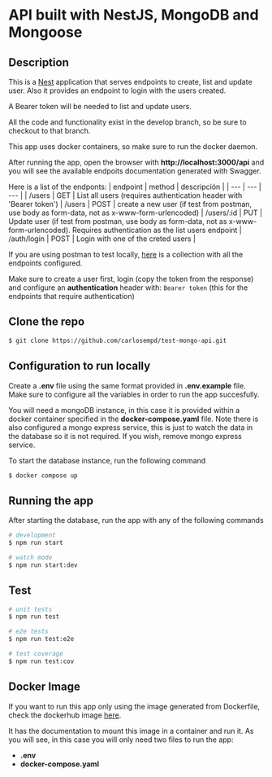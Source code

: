 # API built with NestJS, MongoDB and Mongoose

## Description

This is a [Nest](https://github.com/nestjs/nest) application that serves endpoints to create,
list and update user. Also it provides an endpoint to login with the users created.

A Bearer token will be needed to list and update users.

All the code and functionality exist in the develop branch, so be sure to checkout to that branch.

This app uses docker containers, so make sure to run the docker daemon.

After running the app, open the browser with **http://localhost:3000/api** and you will see the available endpoits documentation generated with Swagger.

Here is a list of the endponts:
| endpoint | method | descripción |
| --- | --- | --- |
| /users | GET | List all users (requires authentication header with 'Bearer token') |
/users | POST | create a new user (if test from postman, use body as form-data, not as x-www-form-urlencoded) |
/users/:id | PUT | Update user (if test from postman, use body as form-data, not as x-www-form-urlencoded). Requires authentication as the list users endpoint | 
/auth/login | POST | Login with one of the creted users | 


If you are using postman to test locally, [here](https://drive.google.com/file/d/10h6ep6gdAkHmWwLt0nhNrTyPlz28HbjJ/view?usp=sharing) is a collection with  all the endpoints configured.

Make sure to create a user first, login (copy the token from the response) and configure an **authentication** header with: ```Bearer token``` (this for the endpoints that require authentication)

## Clone the repo

```bash
$ git clone https://github.com/carlosempd/test-mongo-api.git
```

## Configuration to run locally
Create a **.env** file using the same format provided in **.env.example** file. Make sure to configure all the variables in order to run the app succesfully.

You will need a mongoDB instance, in this case it is provided within a docker container specified in the **docker-compose.yaml** file.
Note there is also configured a mongo express service, this is just to watch the data in the database so it is not required. 
If you wish, remove mongo express service.

To start the database instance, run the following command
```bash
$ docker compose up
```

## Running the app

After starting the database, run the app with any of the following commands

```bash
# development
$ npm run start

# watch mode
$ npm run start:dev
```

## Test

```bash
# unit tests
$ npm run test

# e2e tests
$ npm run test:e2e

# test coverage
$ npm run test:cov
```

## Docker Image

 If you want to run this app only using the image generated from Dockerfile, check the dockerhub image
 [here](https://hub.docker.com/r/carlosempd/test-nestjs-api).

 It has the documentation to mount this image in a container and run it.
As you will see, in this case you will only need two files to run the app:
- **.env**
- **docker-compose.yaml**
